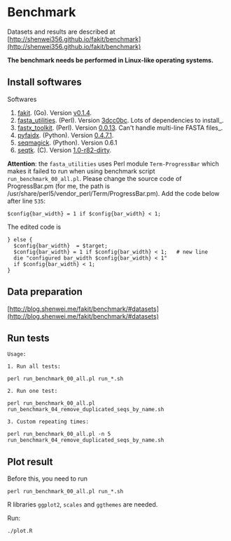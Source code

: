 # Benchmark

Datasets and results are described at [http://shenwei356.github.io/fakit/benchmark](http://shenwei356.github.io/fakit/benchmark)

**The benchmark needs be performed in Linux-like operating systems.**

## Install softwares

Softwares

1. [fakit](https://github.com/shenwei356/fakit). (Go).
   Version [v0.1.4](https://github.com/shenwei356/fakit/releases/tag/v0.1.4).
1. [fasta_utilities](https://github.com/jimhester/fasta_utilities). (Perl).
   Version [3dcc0bc](https://github.com/jimhester/fasta_utilities/tree/3dcc0bc6bf1e97839476221c26984b1789482579).
   Lots of dependencies to install_.
1. [fastx_toolkit](http://hannonlab.cshl.edu/fastx_toolkit/). (Perl).
   Version [0.0.13](http://hannonlab.cshl.edu/fastx_toolkit/fastx_toolkit_0.0.13_binaries_Linux_2.6_amd64.tar.bz2).
   Can't handle multi-line FASTA files_.
1. [pyfaidx](https://github.com/mdshw5/pyfaidx). (Python).
   Version [0.4.7.1](https://pypi.python.org/packages/source/p/pyfaidx/pyfaidx-0.4.7.1.tar.gz#md5=f33604a3550c2fa115ac7d33b952127d).
1. [seqmagick](http://seqmagick.readthedocs.org/en/latest/index.html). (Python).
   Version 0.6.1
1. [seqtk](https://github.com/lh3/seqtk). (C).
   Version [1.0-r82-dirty](https://github.com/lh3/seqtk/commit/4feb6e81444ab6bc44139dd3a125068f81ae4ad8).


**Attention**: the `fasta_utilities` uses Perl module `Term-ProgressBar`
which makes it failed to run when using benchmark script `run_benchmark_00_all.pl`.
Please change the source code of ProgressBar.pm (for me, the path is
/usr/share/perl5/vendor_perl/Term/ProgressBar.pm). Add the code below after line `535`:

    $config{bar_width} = 1 if $config{bar_width} < 1;

The edited code is

    } else {
      $config{bar_width}  = $target;
      $config{bar_width} = 1 if $config{bar_width} < 1;   # new line
      die "configured bar_width $config{bar_width} < 1"
      if $config{bar_width} < 1;
    }

## Data preparation

[http://blog.shenwei.me/fakit/benchmark/#datasets](http://blog.shenwei.me/fakit/benchmark/#datasets)

## Run tests

```
Usage:

1. Run all tests:

perl run_benchmark_00_all.pl run_*.sh

2. Run one test:

perl run_benchmark_00_all.pl run_benchmark_04_remove_duplicated_seqs_by_name.sh

3. Custom repeating times:

perl run_benchmark_00_all.pl -n 5 run_benchmark_04_remove_duplicated_seqs_by_name.sh
```

## Plot result

Before this, you need to run

    perl run_benchmark_00_all.pl run_*.sh

R libraries `ggplot2`, `scales` and `ggthemes` are needed.

Run:

    ./plot.R
